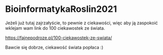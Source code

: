 # BioinformatykaRoslin2021

Jeżeli już tutaj zajrzałyście, to pewnie z ciekawości, więc aby ją zaspokoić wklejam wam link do 100 ciekawostek ze świata. 

https://fajnepodroze.pl/100-ciekawostek-ze-swiata/

Bawcie się dobrze, ciekawość świata popłaca :)
